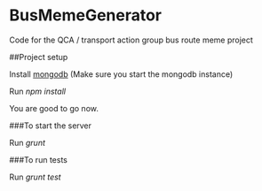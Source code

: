 # BusMemeGenerator
Code for the QCA / transport action group bus route meme project

##Project setup

Install [mongodb](https://docs.mongodb.com/manual/installation/) (Make sure you start the mongodb instance)

Run *npm install*

You are good to go now.

###To start the server

Run *grunt*

###To run tests

Run *grunt test*
